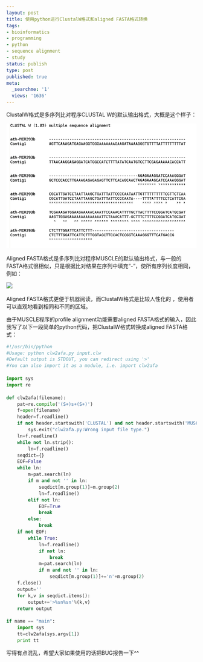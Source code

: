 ```yaml
---
layout: post
title: 使用python进行ClustalW格式和aligned FASTA格式转换
tags:
- bioinformatics
- programming
- python
- sequence alignment
- study
status: publish
type: post
published: true
meta:
  _searchme: '1'
  views: '1636'
---
```

ClustalW格式是多序列比对程序CLUSTAL W的默认输出格式，大概是这个样子：

![](/images/2010/07/clw.jpg)

Aligned FASTA格式是多序列比对程序MUSCLE的默认输出格式，与一般的FASTA格式很相似，只是根据比对结果在序列中填充“-”，使所有序列长度相同，例如：

![](http://azaleasays.files.wordpress.com/2008/06/afa.jpg)

Aligned FASTA格式更便于机器阅读，而ClustalW格式是比较人性化的 ，使用者可以直观地看到相同和不同的区域。

由于MUSCLE程序的profile alignment功能需要aligned FASTA格式的输入，因此我写了以下一段简单的python代码，把ClustalW格式转换成aligned FASTA格式：

```python
#!/usr/bin/python
#Usage: python clw2afa.py input.clw
#Default output is STDOUT, you can redirect using '>'
#You can also import it as a module, i.e. import clw2afa

import sys
import re

def clw2afa(filename):
    pat=re.compile('(S+)s+(S+)')
    f=open(filename)
    header=f.readline()
    if not header.startswith('CLUSTAL') and not header.startswith('MUSCLE'):
        sys.exit("clw2afa.py:Wrong input file type.")
    ln=f.readline()
    while not ln.strip():
        ln=f.readline()
    seqdict={}
    EOF=False
    while ln:
        m=pat.search(ln)   
        if m and not '' in ln: 
            seqdict[m.group(1)]=m.group(2)
            ln=f.readline()
        elif not ln:
            EOF=True
            break
        else:
            break
    if not EOF:
        while True:
            ln=f.readline()
            if not ln:
                break
            m=pat.search(ln)
            if m and not '' in ln:
                seqdict[m.group(1)]+='n'+m.group(2)
    f.close()
    output=''
    for k,v in seqdict.items():
        output+='>%sn%sn'%(k,v)
    return output

if name == "main":
    import sys
    tt=clw2afa(sys.argv[1])
    print tt
```

写得有点混乱，希望大家如果使用的话把BUG报告一下^^
